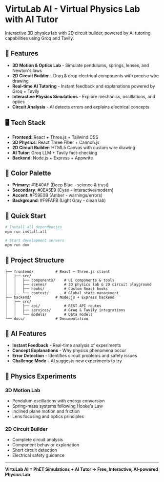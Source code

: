 # VirtuLab AI - Virtual Physics Lab with AI Tutor

Interactive 3D physics lab with 2D circuit builder, powered by AI tutoring capabilities using Groq and Tavily.

## 🚀 Features

- **3D Motion & Optics Lab** - Simulate pendulums, springs, lenses, and Newton's laws
- **2D Circuit Builder** - Drag & drop electrical components with precise wire drawing
- **Real-time AI Tutoring** - Instant feedback and explanations powered by Groq + Tavily
- **Interactive Physics Simulations** - Explore mechanics, oscillations, and optics
- **Circuit Analysis** - AI detects errors and explains electrical concepts

## 🖥️ Tech Stack

- **Frontend**: React + Three.js + Tailwind CSS
- **3D Physics**: React Three Fiber + Cannon.js
- **2D Circuit Builder**: HTML5 Canvas with custom wire drawing
- **AI Tutor**: Groq LLM + Tavily fact-checking
- **Backend**: Node.js + Express + Appwrite

## 🎯 Color Palette

- **Primary**: #1E40AF (Deep Blue - science & trust)
- **Secondary**: #0EA5E9 (Cyan - interactive/modern)  
- **Accent**: #F59E0B (Amber - warnings/errors)
- **Background**: #F9FAFB (Light Gray - clean lab)

## 🚀 Quick Start

```bash
# Install all dependencies
npm run install:all

# Start development servers
npm run dev
```

## 📁 Project Structure

```
├── frontend/          # React + Three.js client
│   ├── src/
│   │   ├── components/    # UI components & tools
│   │   ├── scenes/        # 3D physics lab & 2D circuit playground
│   │   ├── hooks/         # Custom React hooks
│   │   └── context/       # Global state management
├── backend/           # Node.js + Express backend
│   ├── src/
│   │   ├── api/           # REST API routes
│   │   ├── services/      # Groq & Tavily integrations
│   │   └── models/        # Data models
└── docs/              # Documentation
```

## 🤖 AI Features

- **Instant Feedback** - Real-time analysis of experiments
- **Concept Explanations** - Why physics phenomena occur
- **Error Detection** - Identifies circuit problems and safety issues
- **Challenge Mode** - AI suggests new experiments to try

## 🔬 Physics Experiments

### 3D Motion Lab
- Pendulum oscillations with energy conversion
- Spring-mass systems following Hooke's Law
- Inclined plane motion and friction
- Lens focusing and optics principles

### 2D Circuit Builder
- Complete circuit analysis
- Component behavior explanation
- Short circuit detection
- Electrical safety guidance

---

**VirtuLab AI = PhET Simulations + AI Tutor → Free, Interactive, AI-powered Physics Lab**
